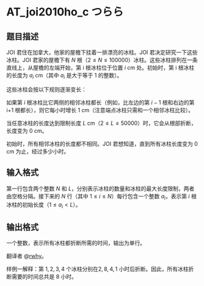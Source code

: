 # AT_joi2010ho_c つらら

## 题目描述

JOI 君住在加拿大，他家的屋檐下挂着一排漂亮的冰柱。JOI 君决定研究一下这些冰柱。JOI 君家的屋檐下有 $N$ 根（$2 ≤ N ≤ 100000$）冰柱。这些冰柱排列在一条直线上，从屋檐的左端开始，第 i 根冰柱位于位置 $i$ cm 处。初始时，第 i 根冰柱的长度为 $a_i$ cm（其中 $a_i$ 是大于等于 $1$ 的整数）。

这些冰柱会按以下规则逐渐变长：

如果第 $i$ 根冰柱比它两侧的相邻冰柱都长（例如，比左边的第 $i-1$ 根和右边的第 i+1 根都长），则它每小时增长 $1$ cm（注意端点冰柱只需和一个相邻冰柱比较）。

当任意冰柱的长度达到限制长度 $L$ cm（$2 ≤ L ≤ 50000$）时，它会从根部折断，长度变为 $0$ cm。
初始时，所有相邻冰柱的长度都不相同。JOI 君想知道，直到所有冰柱长度变为 $0$ cm 为止，经过多少小时。

## 输入格式

第一行包含两个整数 $N$ 和 $L$，分别表示冰柱的数量和冰柱的最大长度限制，两者由空格分隔。接下来的 $N$ 行（其中 $1 ≤ i ≤ N$）每行包含一个整数 $a_i$，表示第 $i$ 根冰柱的初始长度（$1 ≤ a_i < L$）。

## 输出格式

一个整数，表示所有冰柱都折断所需的时间，输出为单行。

翻译者 @[rwhy](https://www.luogu.com.cn/user/1001535)。


样例一解释：第 $1,2,3,4$ 个冰柱分别在$2,8,4,1$ 小时后折断。因此，所有冰柱折断需要的时间总共是 $8$ 小时。